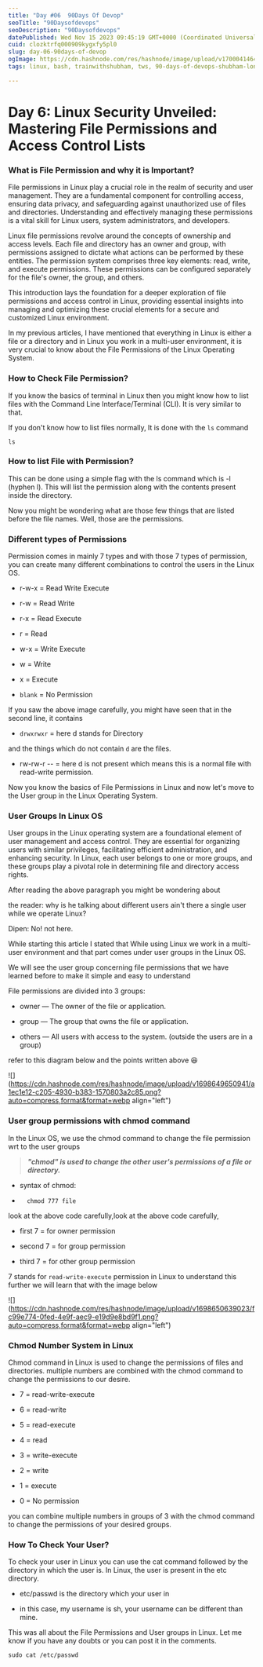 ```yaml
---
title: "Day #06  90Days Of Devop"
seoTitle: "90Daysofdevops"
seoDescription: "90Daysofdevops"
datePublished: Wed Nov 15 2023 09:45:19 GMT+0000 (Coordinated Universal Time)
cuid: clozktrfq000909kygxfy5pl0
slug: day-06-90days-of-devop
ogImage: https://cdn.hashnode.com/res/hashnode/image/upload/v1700041464805/e313ce44-1025-4882-a6ac-7bd3d35b3001.png
tags: linux, bash, trainwithshubham, tws, 90-days-of-devops-shubham-londhe

---
```


# Day 6: Linux Security Unveiled: Mastering File Permissions and Access Control Lists

### **What is File Permission and why it is Important?**

File permissions in Linux play a crucial role in the realm of security and user management. They are a fundamental component for controlling access, ensuring data privacy, and safeguarding against unauthorized use of files and directories. Understanding and effectively managing these permissions is a vital skill for Linux users, system administrators, and developers.

Linux file permissions revolve around the concepts of ownership and access levels. Each file and directory has an owner and group, with permissions assigned to dictate what actions can be performed by these entities. The permission system comprises three key elements: read, write, and execute permissions. These permissions can be configured separately for the file's owner, the group, and others.

This introduction lays the foundation for a deeper exploration of file permissions and access control in Linux, providing essential insights into managing and optimizing these crucial elements for a secure and customized Linux environment.

In my previous articles, I have mentioned that everything in Linux is either a file or a directory and in Linux you work in a multi-user environment, it is very crucial to know about the File Permissions of the Linux Operating System.

### How to Check File Permission?

If you know the basics of terminal in Linux then you might know how to list files with the Command Line Interface/Terminal (CLI). It is very similar to that.

If you don't know how to list files normally, It is done with the `ls` command

```plaintext
ls
```

### **How to list File with Permission?**

This can be done using a simple flag with the ls command which is -l (hyphen l). This will list the permission along with the contents present inside the directory.

Now you might be wondering what are those few things that are listed before the file names. Well, those are the permissions.

### Different types of Permissions

Permission comes in mainly 7 types and with those 7 types of permission, you can create many different combinations to control the users in the Linux OS.

* r-w-x = Read Write Execute
    
* r-w = Read Write
    
* r-x = Read Execute
    
* r = Read
    
* w-x = Write Execute
    
* w = Write
    
* x = Execute
    
* `blank` = No Permission
    

If you saw the above image carefully, you might have seen that in the second line, it contains

* `drwxrwxr` = here d stands for Directory
    

and the things which do not contain `d` are the files.

* rw-rw-r -- = here d is not present which means this is a normal file with read-write permission.
    

Now you know the basics of File Permissions in Linux and now let's move to the User group in the Linux Operating System.

### **User Groups In Linux OS**

User groups in the Linux operating system are a foundational element of user management and access control. They are essential for organizing users with similar privileges, facilitating efficient administration, and enhancing security. In Linux, each user belongs to one or more groups, and these groups play a pivotal role in determining file and directory access rights.

After reading the above paragraph you might be wondering about

the reader: why is he talking about different users ain't there a single user while we operate Linux?

Dipen: No! not here.

While starting this article I stated that While using Linux we work in a multi-user environment and that part comes under user groups in the Linux OS.

We will see the user group concerning file permissions that we have learned before to make it simple and easy to understand

File permissions are divided into 3 groups:

* owner — The owner of the file or application.
    
* group — The group that owns the file or application.
    
* others — All users with access to the system. (outside the users are in a group)
    

refer to this diagram below and the points written above 😆

![](https://cdn.hashnode.com/res/hashnode/image/upload/v1698649650941/a1ec1e12-c205-4930-b383-1570803a2c85.png?auto=compress,format&format=webp align="left")

### **User group permissions with chmod command**

In the Linux OS, we use the chmod command to change the file permission wrt to the user groups

> ***"chmod" is used to change the other user's permissions of a file or directory.***

* syntax of chmod:
    
* ```plaintext
    chmod 777 file
    ```
    

look at the above code carefully,look at the above code carefully,

* first 7 = for owner permission
    
* second 7 = for group permission
    
* third 7 = for other group permission
    

7 stands for `read-write-execute` permission in Linux to understand this further we will learn that with the image below

![](https://cdn.hashnode.com/res/hashnode/image/upload/v1698650639023/fc99e774-0fed-4e9f-aec9-e19d9e8bd9f1.png?auto=compress,format&format=webp align="left")

### **Chmod Number System in Linux**

Chmod command in Linux is used to change the permissions of files and directories. multiple numbers are combined with the chmod command to change the permissions to our desire.

* 7 = read-write-execute
    
* 6 = read-write
    
* 5 = read-execute
    
* 4 = read
    
* 3 = write-execute
    
* 2 = write
    
* 1 = execute
    
* 0 = No permission
    

you can combine multiple numbers in groups of 3 with the chmod command to change the permissions of your desired groups.

### How To Check Your User?

To check your user in Linux you can use the cat command followed by the directory in which the user is. In Linux, the user is present in the etc directory.

* etc/passwd is the directory which your user in
    
* in this case, my username is sh, your username can be different than mine.
    

This was all about the File Permissions and User groups in Linux. Let me know if you have any doubts or you can post it in the comments.

```plaintext
sudo cat /etc/passwd
```